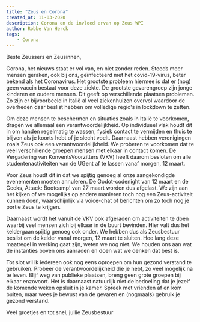 ```yaml
---
title: "Zeus en Corona"
created_at: 11-03-2020
description: Corona en de invloed ervan op Zeus WPI
author: Robbe Van Herck
tags:
    - Corona
---
```

Beste Zeussers en Zeusinnen,

Corona, het nieuws staat er vol van, en niet zonder reden. Steeds meer mensen geraken, ook bij ons, geïnfecteerd met het covid-19-virus, beter bekend als het Coronavirus. Het grootste probleem hiermee is dat er (nog) geen vaccin bestaat voor deze ziekte. De grootste gevarengroep zijn jonge kinderen en oudere mensen. Dit geeft op verschillende plaatsen problemen. Zo zijn er bijvoorbeeld in Italië al veel ziekenhuizen overvol waardoor de overheden daar beslist hebben om volledige regio's in lockdown te zetten.

Om deze mensen te beschermen en situaties zoals in Italië te voorkomen, dragen we allemaal een verantwoordelijkheid. Op individueel vlak houdt dit in om handen regelmatig te wassen, fysiek contact te vermijden en thuis te blijven als je koorts hebt of je slecht voelt. Daarnaast hebben verenigingen zoals Zeus ook een verantwoordelijkheid. We proberen te voorkomen dat te veel verschillende groepen mensen met elkaar in contact komen. De Vergadering van KonventsVoorzitters (VKV) heeft daarom besloten om alle studentenactiviteiten van de UGent af te lassen vanaf morgen, 12 maart.

Voor Zeus houdt dit in dat we spijtig genoeg al onze aangekondigde evenementen moeten annuleren. De Godot-codenight van 12 maart en de Geeks, Attack: Bootcamp! van 27 maart worden dus afgelast. We zijn aan het kijken of we mogelijks op andere manieren toch nog een Zeus-activiteit kunnen doen, waarschijnlijk via voice-chat of berichten om zo toch nog je portie Zeus te krijgen.

Daarnaast wordt het vanuit de VKV ook afgeraden om activiteiten te doen waarbij veel mensen zich bij elkaar in de buurt bevinden. Hier valt dus het keldergaan spijtig genoeg ook onder. We hebben dus als Zeusbestuur beslist om de kelder vanaf morgen, 12 maart te sluiten. Hoe lang deze maatregel in werking gaat zijn, weten we nog niet. We houden ons aan wat de instanties boven ons aanraden en doen wat we denken dat best is.

Tot slot wil ik iedereen ook nog eens oproepen om hun gezond verstand te gebruiken. Probeer de verantwoordelijkheid die je hebt, zo veel mogelijk na te leven. Blijf weg van publieke plaatsen, breng geen grote groepen bij elkaar enzovoort. Het is daarnaast natuurlijk niet de bedoeling dat je jezelf de komende weken opsluit in je kamer. Spreek met vrienden af en kom buiten, maar wees je bewust van de gevaren en (nogmaals) gebruik je gezond verstand.

Veel groetjes en tot snel,
jullie Zeusbestuur
